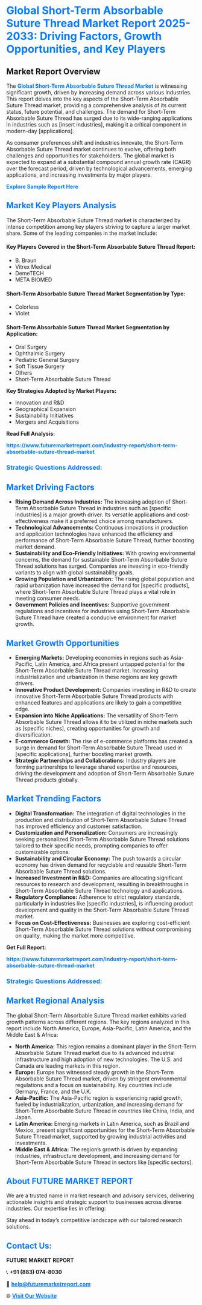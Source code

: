 <h1 style="color: #007BFF;">Global Short-Term Absorbable Suture Thread Market Report 2025-2033: Driving Factors, Growth Opportunities, and Key Players</h1>

<section id="overview">
<h2>Market Report Overview</h2>
<p>The <a href="https://www.futuremarketreport.com/industry-report/short-term-absorbable-suture-thread-market" style="color: #007BFF; text-decoration: none;"><strong>Global Short-Term Absorbable Suture Thread Market</strong></a> is witnessing significant growth, driven by increasing demand across various industries. This report delves into the key aspects of the Short-Term Absorbable Suture Thread market, providing a comprehensive analysis of its current status, future potential, and challenges. The demand for Short-Term Absorbable Suture Thread has surged due to its wide-ranging applications in industries such as [insert industries], making it a critical component in modern-day [applications].</p>
<p>As consumer preferences shift and industries innovate, the Short-Term Absorbable Suture Thread market continues to evolve, offering both challenges and opportunities for stakeholders. The global market is expected to expand at a substantial compound annual growth rate (CAGR) over the forecast period, driven by technological advancements, emerging applications, and increasing investments by major players.</p>
</section>

<section id="overview">
<p><a href="https://www.futuremarketreport.com/request-sample/reportId=124179" style="color: #007BFF; text-decoration: none;"><strong>Explore Sample Report Here</strong></a></p>
</section>

<section id="key-players">
<h2 style="color: #007BFF;">Market Key Players Analysis</h2>
<p>The Short-Term Absorbable Suture Thread market is characterized by intense competition among key players striving to capture a larger market share. Some of the leading companies in the market include:</p>
<h4>Key Players Covered in the Short-Term Absorbable Suture Thread Report:</h4>
<ul><li>B. Braun</li><li>Vitrex Medical</li><li>DemeTECH</li><li>META BIOMED</li></ul>
<h4>Short-Term Absorbable Suture Thread Market Segmentation by Type:</h4>
<ul><li>Colorless</li><li>Violet</li></ul>

<h4>Short-Term Absorbable Suture Thread Market Segmentation by Application:</h4>
<ul><li>Oral Surgery</li><li>Ophthalmic Surgery</li><li>Pediatric General Surgery</li><li>Soft Tissue Surgery</li><li>Others</li><li>Short-Term Absorbable Suture Thread</li></ul>
<p><strong>Key Strategies Adopted by Market Players:</strong></p>
<ul>
<li>Innovation and R&D</li>
<li>Geographical Expansion</li>
<li>Sustainability Initiatives</li>
<li>Mergers and Acquisitions</li>
</ul>
</section>

<section>
<p><strong>Read Full Analysis: </strong></p><a href="https://www.futuremarketreport.com/industry-report/short-term-absorbable-suture-thread-market" style="color: #007BFF; text-decoration: none;"><strong>https://www.futuremarketreport.com/industry-report/short-term-absorbable-suture-thread-market</strong></a>
<h3 style="color: #007BFF;">Strategic Questions Addressed:</h3>
</section>

<section id="driving-factors">
<h2 style="color: #007BFF;">Market Driving Factors</h2>
<ul>
<li><strong>Rising Demand Across Industries:</strong> The increasing adoption of Short-Term Absorbable Suture Thread in industries such as [specific industries] is a major growth driver. Its versatile applications and cost-effectiveness make it a preferred choice among manufacturers.</li>
<li><strong>Technological Advancements:</strong> Continuous innovations in production and application technologies have enhanced the efficiency and performance of Short-Term Absorbable Suture Thread, further boosting market demand.</li>
<li><strong>Sustainability and Eco-Friendly Initiatives:</strong> With growing environmental concerns, the demand for sustainable Short-Term Absorbable Suture Thread solutions has surged. Companies are investing in eco-friendly variants to align with global sustainability goals.</li>
<li><strong>Growing Population and Urbanization:</strong> The rising global population and rapid urbanization have increased the demand for [specific products], where Short-Term Absorbable Suture Thread plays a vital role in meeting consumer needs.</li>
<li><strong>Government Policies and Incentives:</strong> Supportive government regulations and incentives for industries using Short-Term Absorbable Suture Thread have created a conducive environment for market growth.</li>
</ul>
</section>

<section id="growth-opportunities">
<h2 style="color: #007BFF;">Market Growth Opportunities</h2>
<ul>
<li><strong>Emerging Markets:</strong> Developing economies in regions such as Asia-Pacific, Latin America, and Africa present untapped potential for the Short-Term Absorbable Suture Thread market. Increasing industrialization and urbanization in these regions are key growth drivers.</li>
<li><strong>Innovative Product Development:</strong> Companies investing in R&D to create innovative Short-Term Absorbable Suture Thread products with enhanced features and applications are likely to gain a competitive edge.</li>
<li><strong>Expansion into Niche Applications:</strong> The versatility of Short-Term Absorbable Suture Thread allows it to be utilized in niche markets such as [specific niches], creating opportunities for growth and diversification.</li>
<li><strong>E-commerce Growth:</strong> The rise of e-commerce platforms has created a surge in demand for Short-Term Absorbable Suture Thread used in [specific applications], further boosting market growth.</li>
<li><strong>Strategic Partnerships and Collaborations:</strong> Industry players are forming partnerships to leverage shared expertise and resources, driving the development and adoption of Short-Term Absorbable Suture Thread products globally.</li>
</ul>
</section>

<section id="trending-factors">
<h2 style="color: #007BFF;">Market Trending Factors</h2>
<ul>
<li><strong>Digital Transformation:</strong> The integration of digital technologies in the production and distribution of Short-Term Absorbable Suture Thread has improved efficiency and customer satisfaction.</li>
<li><strong>Customization and Personalization:</strong> Consumers are increasingly seeking personalized Short-Term Absorbable Suture Thread solutions tailored to their specific needs, prompting companies to offer customizable options.</li>
<li><strong>Sustainability and Circular Economy:</strong> The push towards a circular economy has driven demand for recyclable and reusable Short-Term Absorbable Suture Thread solutions.</li>
<li><strong>Increased Investment in R&D:</strong> Companies are allocating significant resources to research and development, resulting in breakthroughs in Short-Term Absorbable Suture Thread technology and applications.</li>
<li><strong>Regulatory Compliance:</strong> Adherence to strict regulatory standards, particularly in industries like [specific industries], is influencing product development and quality in the Short-Term Absorbable Suture Thread market.</li>
<li><strong>Focus on Cost-Effectiveness:</strong> Businesses are exploring cost-efficient Short-Term Absorbable Suture Thread solutions without compromising on quality, making the market more competitive.</li>
</ul>
</section>

<section>
<p><strong>Get Full Report: </strong></p><a href="https://www.futuremarketreport.com/industry-report/short-term-absorbable-suture-thread-market" style="color: #007BFF; text-decoration: none;"><strong>https://www.futuremarketreport.com/industry-report/short-term-absorbable-suture-thread-market</strong></a>
<h3 style="color: #007BFF;">Strategic Questions Addressed:</h3>
</section>


<section id="regional-analysis">
<h2 style="color: #007BFF;">Market Regional Analysis</h2>
<p>The global Short-Term Absorbable Suture Thread market exhibits varied growth patterns across different regions. The key regions analyzed in this report include North America, Europe, Asia-Pacific, Latin America, and the Middle East & Africa:</p>
<ul>
<li><strong>North America:</strong> This region remains a dominant player in the Short-Term Absorbable Suture Thread market due to its advanced industrial infrastructure and high adoption of new technologies. The U.S. and Canada are leading markets in this region.</li>
<li><strong>Europe:</strong> Europe has witnessed steady growth in the Short-Term Absorbable Suture Thread market, driven by stringent environmental regulations and a focus on sustainability. Key countries include Germany, France, and the U.K.</li>
<li><strong>Asia-Pacific:</strong> The Asia-Pacific region is experiencing rapid growth, fueled by industrialization, urbanization, and increasing demand for Short-Term Absorbable Suture Thread in countries like China, India, and Japan.</li>
<li><strong>Latin America:</strong> Emerging markets in Latin America, such as Brazil and Mexico, present significant opportunities for the Short-Term Absorbable Suture Thread market, supported by growing industrial activities and investments.</li>
<li><strong>Middle East & Africa:</strong> The region’s growth is driven by expanding industries, infrastructure development, and increasing demand for Short-Term Absorbable Suture Thread in sectors like [specific sectors].</li>
</ul>
</section>

<footer>
<h2 style="color: #007BFF;">About FUTURE MARKET REPORT</h2>
<p>We are a trusted name in market research and advisory services, delivering actionable insights and strategic support to businesses across diverse industries. Our expertise lies in offering:</p>

<p>Stay ahead in today’s competitive landscape with our tailored research solutions.</p>

<h2 style="color: #007BFF;">Contact Us:</h2>
<p><strong>FUTURE MARKET REPORT</strong></p>
<p>📞 <strong>+91 (883) 074-8030</strong></p>
<p>📧 <strong><a href="mailto:help@futuremarketreport.com" style="color: #007BFF;">help@futuremarketreport.com</a></strong></p>
<p>🌐 <strong><a href="https://www.futuremarketreport.com/" style="color: #007BFF;">Visit Our Website</a></strong></p>
</footer>
